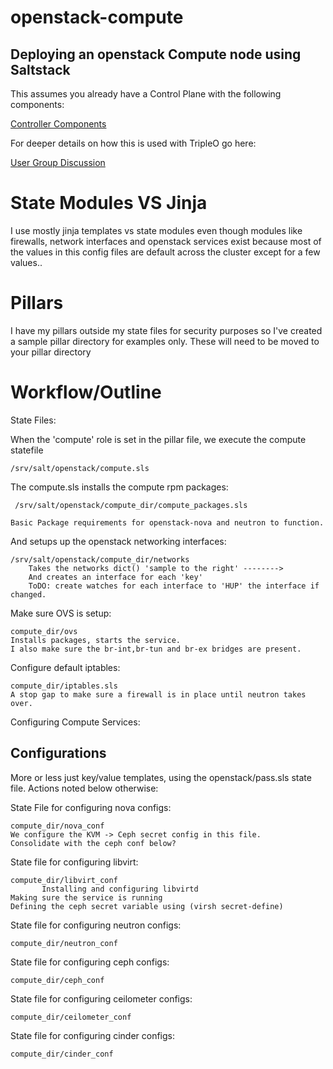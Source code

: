 # openstack-compute

## Deploying an openstack Compute node using Saltstack 
This assumes you already have a Control Plane with the following components:

[Controller Components](ControllerReqs.md)

For deeper details on how this is used with TripleO go here:

[User Group Discussion](Cloud-Update.pdf)

# State Modules VS Jinja

I use mostly jinja templates vs state modules even  though modules like firewalls, network interfaces and openstack services exist because most of the values in this config files are default across the cluster except for a few values..

# Pillars
I have my pillars outside my state files for security purposes so I've created a sample pillar directory for examples only.  These will need to be moved to your pillar directory

# Workflow/Outline

State Files:

When the 'compute' role is set in the pillar file, we execute the compute statefile 

	/srv/salt/openstack/compute.sls

The compute.sls installs the compute rpm packages:

	 /srv/salt/openstack/compute_dir/compute_packages.sls

	Basic Package requirements for openstack-nova and neutron to function.

And setups up the openstack networking interfaces:

	/srv/salt/openstack/compute_dir/networks
		Takes the networks dict() 'sample to the right' -------->
		And creates an interface for each 'key'
		ToDO: create watches for each interface to 'HUP' the interface if changed.
		
Make sure OVS is setup:

	compute_dir/ovs
	Installs packages, starts the service.  
	I also make sure the br-int,br-tun and br-ex bridges are present. 
	
Configure default iptables:

	compute_dir/iptables.sls
	A stop gap to make sure a firewall is in place until neutron takes over.
Configuring Compute Services:


## Configurations
More or less just key/value templates, using the openstack/pass.sls state file. Actions noted below otherwise:

State File for configuring nova  configs:

	compute_dir/nova_conf
	We configure the KVM -> Ceph secret config in this file.  
	Consolidate with the ceph conf below?

State file for configuring libvirt:

	compute_dir/libvirt_conf
           Installing and configuring libvirtd 
	Making sure the service is running
	Defining the ceph secret variable using (virsh secret-define)
State file for configuring neutron configs:

	compute_dir/neutron_conf

State file for configuring ceph configs:

	compute_dir/ceph_conf

State file for configuring ceilometer configs:

	compute_dir/ceilometer_conf

State file for configuring cinder configs:

	compute_dir/cinder_conf
